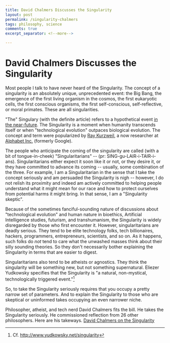 ```yaml
---
title: David Chalmers Discusses the Singularity
layout: post
permalink: /singularity-chalmers
tags: philosophy, science
comments: true
excerpt_separator: <!--more-->

---
```



# David Chalmers Discusses the Singularity #

Most people I talk to have never heard of the Singularity. The concept of a singularity is an absolutely unique, unprecedented event: the Big Bang, the emergence of the first living organism in the cosmos, the first eukaryotic cells, the first conscious organisms, the first self-conscious, self-reflective, or moral primates. These are all singularities. 

<!--more-->

"The" Singulary (with the definite article) refers to a hypothetical event [in the near-future](https://en.wikipedia.org/wiki/The_Singularity_Is_Near). The Singularity is a moment when humanity transcends itself or when "technological evolution" outpaces biological evolution. The concept and term were popularized by [Ray Kurzweil](https://en.wikipedia.org/wiki/Ray_Kurzweil), a now researcher at [Alphabet Inc.](https://en.wikipedia.org/wiki/Alphabet_Inc.) (formerly Google). 

The people who anticipate the coming of the singularity are called (with a bit of tongue-in-cheek) "Singularitarians" -- (pr: SING-gu-LAIR-i-TAIR-i-ans). Singularitarians either expect it soon like it or not, or they desire it, or they have committed to advance its coming -- usually, some combination of the three. For example, I am a Singularitarian in the sense that I take the concept seriously and am persuaded the Singularity is nigh -- however, I do not relish its proximity and indeed am actively committed to helping people understand what it might mean for our race and how to protect ourselves from potential harms it might bring. In that sense, I am a "Singularity skeptic". 

Because of the sometimes fanciful-sounding nature of discussions about "technological evolution" and human nature in bioethics, Artificial Intelligence studies, futurism, and transhumanism, the Singularity is widely disregarded by those who first encounter it. However, singularitarians are deadly serious. They tend to be elite technology folks, tech billionaires, hackers, programmers, entrepreneurs, scientists, and so on. As it happens, such folks do *not* tend to care what the unwashed masses think about their silly sounding theories. So they don't necessarily bother explaining the Singularity in terms that are easier to digest. 

Singularitarians also tend to be atheists or agnostics. They think the singularity will be something new, but not something supernatural. Eliezer Yudkowsky specifies that the Singularity is "a natural, non-mystical, technologically triggered event."[^1] 

So, to take the Singularity seriously requires that you occupy a pretty narrow set of parameters. And to explain the Singularity to those who are skeptical or uninformed takes occupying an even narrower niche.

Philosopher, atheist, and tech nerd David Chalmers fits the bill. He takes the Singularity seriously. He commissioned reflection from 26 other philosophers. Here are his takeways. [David Chalmers on the Singularity](/assets/texts/chalmers-singularity.pdf)


[^1]: Cf. http://www.yudkowsky.net/singularity